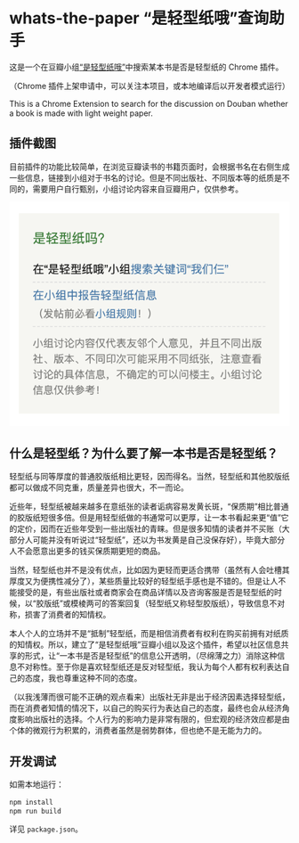 # whats-the-paper “是轻型纸哦”查询助手

这是一个在豆瓣小组<a target="_blank" href="https://www.douban.com/group/731560/">“是轻型纸哦”</a>中搜索某本书是否是轻型纸的 Chrome 插件。

（Chrome 插件上架申请中，可以关注本项目，或本地编译后以开发者模式运行）

This is a Chrome Extension to search for the discussion on Douban whether a book is made with light weight paper.

## 插件截图

目前插件的功能比较简单，在浏览豆瓣读书的书籍页面时，会根据书名在右侧生成一些信息，链接到小组对于书名的讨论。但是不同出版社、不同版本等的纸质是不同的，需要用户自行甄别，小组讨论内容来自豆瓣用户，仅供参考。

![](./screenshot/info.png)

## 什么是轻型纸？为什么要了解一本书是否是轻型纸？

轻型纸与同等厚度的普通胶版纸相比更轻，因而得名。当然，轻型纸和其他胶版纸都可以做成不同克重，质量差异也很大，不一而论。

近些年，轻型纸被越来越多在意纸张的读者诟病容易发黄长斑，“保质期”相比普通的胶版纸短很多倍。但是用轻型纸做的书通常可以更厚，让一本书看起来更“值”它的定价，因而在近些年受到一些出版社的青睐。但是很多知情的读者并不买账（大部分人可能并没有听说过“轻型纸”，还以为书发黄是自己没保存好），毕竟大部分人不会愿意出更多的钱买保质期更短的商品。

当然，轻型纸也并不是没有优点，比如因为更轻而更适合携带（虽然有人会吐槽其厚度又为便携性减分了），某些质量比较好的轻型纸手感也是不错的。但是让人不能接受的是，有些出版社或者商家会在商品详情以及咨询客服是否是轻型纸的时候，以“胶版纸”或模棱两可的答案回复（轻型纸又称轻型胶版纸），导致信息不对称，损害了消费者的知情权。

本人个人的立场并不是“抵制”轻型纸，而是相信消费者有权利在购买前拥有对纸质的知情权。所以，建立了“是轻型纸哦”豆瓣小组以及这个插件，希望以社区信息共享的形式，让“一本书是否是轻型纸”的信息公开透明，（尽绵薄之力）消除这种信息不对称性。至于你是喜欢轻型纸还是反对轻型纸，我认为每个人都有权利表达自己的态度，我也尊重这种不同的态度。

（以我浅薄而很可能不正确的观点看来）出版社无非是出于经济因素选择轻型纸，而在消费者知情的情况下，以自己的购买行为表达自己的态度，最终也会从经济角度影响出版社的选择。个人行为的影响力是非常有限的，但宏观的经济效应都是由个体的微观行为积累的，消费者虽然是弱势群体，但也绝不是无能为力的。

## 开发调试

如需本地运行：

```
npm install
npm run build
```

详见 `package.json`。
